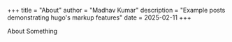 +++
title = "About"
author = "Madhav Kumar"
description = "Example posts demonstrating hugo's markup features"
date = 2025-02-11
+++

About Something
